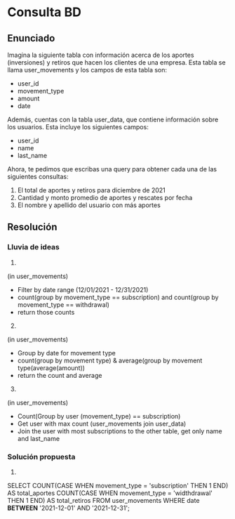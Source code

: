 # Consulta BD
## Enunciado
Imagina la siguiente tabla con información acerca de los aportes (inversiones) y retiros que hacen los clientes de una empresa. Esta tabla se llama user_movements y los campos de esta tabla son:
- user_id
 - movement_type
 - amount
 - date
 
Además, cuentas con la tabla user_data, que contiene información sobre los usuarios. Esta incluye los siguientes campos:
 - user_id
 - name
 - last_name

Ahora, te pedimos que escribas una query para obtener cada una de las siguientes consultas:
1. El total de aportes y retiros para diciembre de 2021
2. Cantidad y monto promedio de aportes y rescates por fecha
3. El nombre y apellido del usuario con más aportes

## Resolución

### Lluvia de ideas
1.
(in user_movements)
- Filter by date range (12/01/2021 - 12/31/2021)
- count(group by movement_type == subscription) and count(group by movement_type == withdrawal)
- return those counts
2.
(in user_movements)
- Group by date for movement type 
- count(group by movement type) & average(group by movement type(average(amount))
- return the count and average
3.
(in user_movements)
- Count(Group by user (movement_type) == subscription)
- Get user with max count
(user_movements join user_data)
- Join the user with most subscriptions to the other table, get only name and last_name

### Solución propuesta
1.
SELECT 
  COUNT(CASE WHEN movement_type = 'subscription' THEN 1 END) AS total_aportes
  COUNT(CASE WHEN movement_type = 'widthdrawal' THEN 1 END) AS total_retiros
FROM user_movements
WHERE date **BETWEEN** '2021-12-01' AND '2021-12-31';